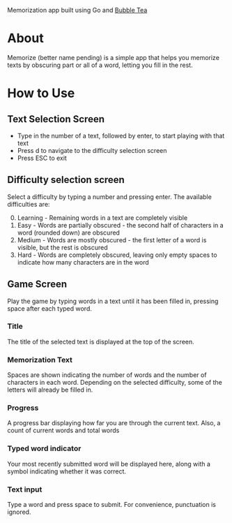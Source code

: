 Memorization app built using Go and [Bubble Tea](https://github.com/charmbracelet/bubbletea) 

# About
Memorize (better name pending) is a simple app that helps you memorize texts by obscuring part or all of a word, letting you fill in the rest.

# How to Use

## Text Selection Screen

- Type in the number of a text, followed by enter, to start playing with that text
- Press d to navigate to the difficulty selection screen
- Press ESC to exit

## Difficulty selection screen
Select a difficulty by typing a number and pressing enter. The available difficulties are:

0. Learning - Remaining words in a text are completely visible
1. Easy - Words are partially obscured - the second half of characters in a word (rounded down) are obscured
2. Medium - Words are mostly obscured - the first letter of a word is visible, but the rest is obscured
3. Hard - Words are completely obscured, leaving only empty spaces to indicate how many characters are in the word

## Game Screen
Play the game by typing words in a text until it has been filled in, pressing space after each typed word.

### Title
The title of the selected text is displayed at the top of the screen.

### Memorization Text
Spaces are shown indicating the number of words and the number of characters in each word. Depending on the selected difficulty, some of the letters will already be filled in.

### Progress
A progress bar displaying how far you are through the current text. Also, a count of current words and total words

### Typed word indicator
Your most recently submitted word will be displayed here, along with a symbol indicating whether it was correct.

### Text input
Type a word and press space to submit. For convenience, punctuation is ignored.

